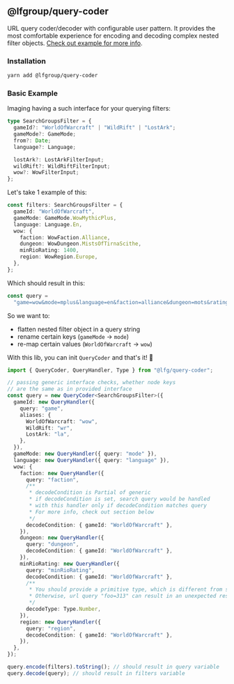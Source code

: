 ## @lfgroup/query-coder

URL query coder/decoder with configurable user pattern. It provides the most comfortable experience for encoding and decoding complex nested filter objects. [Check out example for more info](#basic-example).

### Installation

```zsh
yarn add @lfgroup/query-coder
```

### Basic Example

Imaging having a such interface for your querying filters:

```ts
type SearchGroupsFilter = {
  gameId?: "WorldOfWarcraft" | "WildRift" | "LostArk";
  gameMode?: GameMode;
  from?: Date;
  language?: Language;

  lostArk?: LostArkFilterInput;
  wildRift?: WildRiftFilterInput;
  wow?: WowFilterInput;
};
```

Let's take 1 example of this:

```ts
const filters: SearchGroupsFilter = {
  gameId: "WorldOfWarcraft",
  gameMode: GameMode.WowMythicPlus,
  language: Language.En,
  wow: {
    faction: WowFaction.Alliance,
    dungeon: WowDungeon.MistsOfTirnaScithe,
    minRioRating: 1400,
    region: WowRegion.Europe,
  },
};
```

Which should result in this:

```ts
const query =
  "game=wow&mode=mplus&language=en&faction=alliance&dungeon=mots&rating=1400&region=eu";
```

So we want to:

- flatten nested filter object in a query string
- rename certain keys (`gameMode` -> `mode`)
- re-map certain values (`WorldOfWarcraft` -> `wow`)

With this lib, you can init `QueryCoder` and that's it! 🎉

```ts
import { QueryCoder, QueryHandler, Type } from "@lfg/query-coder";

// passing generic interface checks, whether node keys
// are the same as in provided interface
const query = new QueryCoder<SearchGroupsFilter>({
  gameId: new QueryHandler({
    query: "game",
    aliases: {
      WorldOfWarcraft: "wow",
      WildRift: "wr",
      LostArk: "la",
    },
  }),
  gameMode: new QueryHandler({ query: "mode" }),
  language: new QueryHandler({ query: "language" }),
  wow: {
    faction: new QueryHandler({
      query: "faction",
      /**
       * decodeCondition is Partial of generic
       * if decodeCondition is set, search query would be handled
       * with this handler only if decodeCondition matches query
       * For more info, check out section below
       */
      decodeCondition: { gameId: "WorldOfWarcraft" },
    }),
    dungeon: new QueryHandler({
      query: "dungeon",
      decodeCondition: { gameId: "WorldOfWarcraft" },
    }),
    minRioRating: new QueryHandler({
      query: "minRioRating",
      decodeCondition: { gameId: "WorldOfWarcraft" },
      /**
       * You should provide a primitive type, which is different from string
       * Otherwise, url query "foo=313" can result in an unexpected result
       */
      decodeType: Type.Number,
    }),
    region: new QueryHandler({
      query: "region",
      decodeCondition: { gameId: "WorldOfWarcraft" },
    }),
  },
});

query.encode(filters).toString(); // should result in query variable
query.decode(query); // should result in filters variable
```
